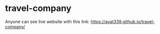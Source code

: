 # travel-company
Anyone can see live website with this link: https://ayat339.github.io/travel-company/
